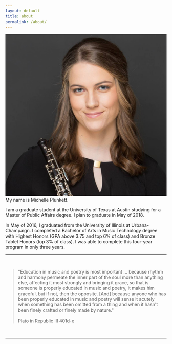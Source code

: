 ```yaml
---
layout: default
title: about
permalink: /about/
---
```


<img class="col one right" src="/img/headshot.jpg">
<br/>
My name is Michelle Plunkett.

I am a graduate student at the University of Texas at Austin studying for a Master of Public Affairs degree. I plan to graduate in May of 2018.

In May of 2016, I graduated from the University of Illinois at Urbana-Champaign. I completed a Bachelor of Arts in Music Technology degree with Highest Honors (GPA above 3.75 and top 6% of class) and Bronze Tablet Honors (top 3% of class). I was able to complete this four-year program in only three years. 

---

<br/>

> "Education in music and poetry is most important ... because rhythm and harmony permeate the inner part of the soul more than anything else, affecting it most strongly and bringing it grace, so that is someone is properly educated in music and poetry, it makes him graceful, but if not, then the opposite. [And] because anyone who has been properly educated in music and poetry will sense it acutely when something has been omitted from a thing and when it hasn't been finely crafted or finely made by nature."<br/><br/>
Plato in Republic III 401d-e

<!--
Write your biography here. Tell the world about yourself. Link to your favorite <a href="http://reddit.com" target="blank">subreddit</a>. You can put a picture in, too. The code is already in, just name your picture "prof_pic.jpg" and put it in the img folder. 

Link to your social media connections, too. This theme is set up to use <a href="http://fortawesome.github.io/Font-Awesome/" target="blank">Font Awesome icons</a>, like the ones below. Add your facebook, twitter, linkedin, or just disable all of them. 
-->
<br/>
<hr/>
<br/>
<span class="contacticon center">
	<a href="mailto:michellep1994@gmail.com"><i class="fa fa-envelope-square"></i></a>
	<a href="https://github.com/michelleplunkett" target="_blank"><i class="fa fa-github-square"></i></a>
	<a href="https://www.linkedin.com/in/michellejane" target="_blank"><i class="fa fa-linkedin-square"></i></a>
	<a href="http://blog.michelle-plunkett.com" target="_blank"><i class="fa fa-tumblr-square"></i></a>
	<a href="https://twitter.com/michelleisatwin" target="_blank"><i class="fa fa-twitter-square"></i></a>
</span>
<!-- <div class="col three caption">
	You can even add a little note about which of these is the best way to reach you.
</div> -->
